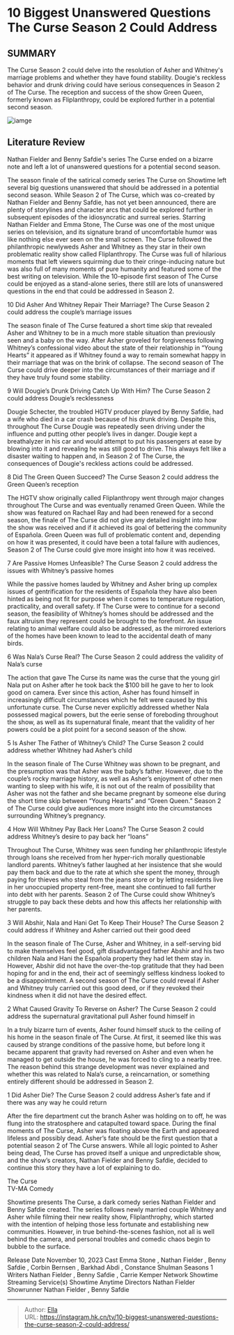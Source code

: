 # 10 Biggest Unanswered Questions The Curse Season 2 Could Address


## SUMMARY 


 The Curse Season 2 could delve into the resolution of Asher and Whitney&#39;s marriage problems and whether they have found stability. 
 Dougie&#39;s reckless behavior and drunk driving could have serious consequences in Season 2 of The Curse. 
 The reception and success of the show Green Queen, formerly known as Fliplanthropy, could be explored further in a potential second season. 

![iamge](https://static1.srcdn.com/wordpress/wp-content/uploads/2024/01/nathan-fielder-emma-stone-and-benny-safdie-from-the-curse.jpg)

## Literature Review

Nathan Fielder and Benny Safdie&#39;s series The Curse ended on a bizarre note and left a lot of unanswered questions for a potential second season.




The season finale of the satirical comedy series The Curse on Showtime left several big questions unanswered that should be addressed in a potential second season. While Season 2 of The Curse, which was co-created by Nathan Fielder and Benny Safdie, has not yet been announced, there are plenty of storylines and character arcs that could be explored further in subsequent episodes of the idiosyncratic and surreal series. Starring Nathan Fielder and Emma Stone, The Curse was one of the most unique series on television, and its signature brand of uncomfortable humor was like nothing else ever seen on the small screen.
The Curse followed the philanthropic newlyweds Asher and Whitney as they star in their own problematic reality show called Fliplanthropy. The Curse was full of hilarious moments that left viewers squirming due to their cringe-inducing nature but was also full of many moments of pure humanity and featured some of the best writing on television. While the 10-episode first season of The Curse could be enjoyed as a stand-alone series, there still are lots of unanswered questions in the end that could be addressed in Season 2.









 








 10  Did Asher And Whitney Repair Their Marriage? 
The Curse Season 2 could address the couple’s marriage issues
        

The season finale of The Curse featured a short time skip that revealed Asher and Whitney to be in a much more stable situation than previously seen and a baby on the way. After Asher groveled for forgiveness following Whitney’s confessional video about the state of their relationship in “Young Hearts” it appeared as if Whitney found a way to remain somewhat happy in their marriage that was on the brink of collapse. The second season of The Curse could drive deeper into the circumstances of their marriage and if they have truly found some stability.





 9  Will Dougie’s Drunk Driving Catch Up With Him? 
The Curse Season 2 could address Dougie’s recklessness


 







Dougie Schecter, the troubled HGTV producer played by Benny Safdie, had a wife who died in a car crash because of his drunk driving. Despite this, throughout The Curse Dougie was repeatedly seen driving under the influence and putting other people’s lives in danger. Dougie kept a breathalyzer in his car and would attempt to put his passengers at ease by blowing into it and revealing he was still good to drive. This always felt like a disaster waiting to happen and, in Season 2 of The Curse, the consequences of Dougie&#39;s reckless actions could be addressed.





 8  Did The Green Queen Succeed? 
The Curse Season 2 could address the Green Queen’s reception
        

The HGTV show originally called Fliplanthropy went through major changes throughout The Curse and was eventually renamed Green Queen. While the show was featured on Rachael Ray and had been renewed for a second season, the finale of The Curse did not give any detailed insight into how the show was received and if it achieved its goal of bettering the community of Española. Green Queen was full of problematic content and, depending on how it was presented, it could have been a total failure with audiences, Season 2 of The Curse could give more insight into how it was received.





 7  Are Passive Homes Unfeasible? 
The Curse Season 2 could address the issues with Whitney’s passive homes
        

While the passive homes lauded by Whitney and Asher bring up complex issues of gentrification for the residents of Española they have also been hinted as being not fit for purpose when it comes to temperature regulation, practicality, and overall safety. If The Curse were to continue for a second season, the feasibility of Whitney’s homes should be addressed and the faux altruism they represent could be brought to the forefront. An issue relating to animal welfare could also be addressed, as the mirrored exteriors of the homes have been known to lead to the accidental death of many birds.





 6  Was Nala’s Curse Real? 
The Curse Season 2 could address the validity of Nala’s curse
        

The action that gave The Curse its name was the curse that the young girl Nala put on Asher after he took back the $100 bill he gave to her to look good on camera. Ever since this action, Asher has found himself in increasingly difficult circumstances which he felt were caused by this unfortunate curse. The Curse never explicitly addressed whether Nala possessed magical powers, but the eerie sense of foreboding throughout the show, as well as its supernatural finale, meant that the validity of her powers could be a plot point for a second season of the show.





 5  Is Asher The Father of Whitney’s Child? 
The Curse Season 2 could address whether Whitney had Asher’s child
        

In the season finale of The Curse Whitney was shown to be pregnant, and the presumption was that Asher was the baby’s father. However, due to the couple’s rocky marriage history, as well as Asher’s enjoyment of other men wanting to sleep with his wife, it is not out of the realm of possibility that Asher was not the father and she became pregnant by someone else during the short time skip between “Young Hearts” and “Green Queen.” Season 2 of The Curse could give audiences more insight into the circumstances surrounding Whitney’s pregnancy.





 4  How Will Whitney Pay Back Her Loans? 
The Curse Season 2 could address Whitney’s desire to pay back her “loans”
        

Throughout The Curse, Whitney was seen funding her philanthropic lifestyle through loans she received from her hyper-rich morally questionable landlord parents. Whitney’s father laughed at her insistence that she would pay them back and due to the rate at which she spent the money, through paying for thieves who steal from the jeans store or by letting residents live in her unoccupied property rent-free, meant she continued to fall further into debt with her parents. Season 2 of The Curse could show Whitney’s struggle to pay back these debts and how this affects her relationship with her parents.





 3  Will Abshir, Nala and Hani Get To Keep Their House? 
The Curse Season 2 could address if Whitney and Asher carried out their good deed
        

In the season finale of The Curse, Asher and Whitney, in a self-serving bid to make themselves feel good, gift disadvantaged father Abshir and his two children Nala and Hani the Española property they had let them stay in. However, Abshir did not have the over-the-top gratitude that they had been hoping for and in the end, their act of seemingly selfless kindness looked to be a disappointment. A second season of The Curse could reveal if Asher and Whitney truly carried out this good deed, or if they revoked their kindness when it did not have the desired effect.





 2  What Caused Gravity To Reverse on Asher? 
The Curse Season 2 could address the supernatural gravitational pull Asher found himself in


 







In a truly bizarre turn of events, Asher found himself stuck to the ceiling of his home in the season finale of The Curse. At first, it seemed like this was caused by strange conditions of the passive home, but before long it became apparent that gravity had reversed on Asher and even when he managed to get outside the house, he was forced to cling to a nearby tree. The reason behind this strange development was never explained and whether this was related to Nala’s curse, a reincarnation, or something entirely different should be addressed in Season 2.





 1  Did Asher Die? 
The Curse Season 2 could address Asher’s fate and if there was any way he could return


 







After the fire department cut the branch Asher was holding on to off, he was flung into the stratosphere and catapulted toward space. During the final moments of The Curse, Asher was floating above the Earth and appeared lifeless and possibly dead. Asher’s fate should be the first question that a potential season 2 of The Curse answers. While all logic pointed to Asher being dead, The Curse has proved itself a unique and unpredictable show, and the show’s creators, Nathan Fielder and Benny Safdie, decided to continue this story they have a lot of explaining to do.
        


  The Curse  
TV-MA
Comedy

Showtime presents The Curse, a dark comedy series Nathan Fielder and Benny Safdie created. The series follows newly married couple Whitney and Asher while filming their new reality show, Fliplanthrophy, which started with the intention of helping those less fortunate and establishing new communities. However, in true behind-the-scenes fashion, not all is well behind the camera, and personal troubles and comedic chaos begin to bubble to the surface.

  Release Date    November 10, 2023     Cast    Emma Stone , Nathan Fielder , Benny Safdie , Corbin Bernsen , Barkhad Abdi , Constance Shulman     Seasons    1     Writers    Nathan Fielder , Benny Safdie , Carrie Kemper     Network    Showtime     Streaming Service(s)    Showtime Anytime     Directors    Nathan Fielder     Showrunner    Nathan Fielder , Benny Safdie    



---

> Author: [Ella](https://instagram.hk.cn/)  
> URL: https://instagram.hk.cn/tv/10-biggest-unanswered-questions-the-curse-season-2-could-address/  

